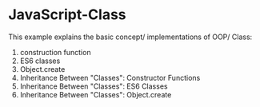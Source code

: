 # JavaScript-Class

This example explains the basic concept/ implementations of OOP/ Class:

1.	construction function
2.	ES6 classes
3.	Object.create
4.	Inheritance Between "Classes": Constructor Functions
5.	Inheritance Between "Classes": ES6 Classes
6.	Inheritance Between "Classes": Object.create
